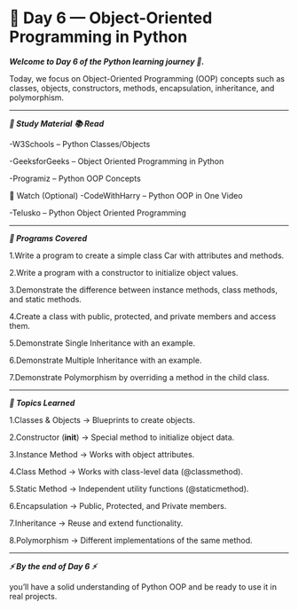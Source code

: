 # 📘 Day 6 — Object-Oriented Programming in Python


***Welcome to Day 6 of the Python learning journey 🚀.***

Today, we focus on Object-Oriented Programming (OOP) concepts such as classes, objects, constructors, methods, encapsulation, inheritance, and polymorphism.

---

***📖 Study Material***
***📚 Read***

-W3Schools – Python Classes/Objects

-GeeksforGeeks – Object Oriented Programming in Python

-Programiz – Python OOP Concepts

🎥 Watch (Optional)
-CodeWithHarry – Python OOP in One Video

-Telusko – Python Object Oriented Programming

---

***📂 Programs Covered***

1.Write a program to create a simple class Car with attributes and methods.

2.Write a program with a constructor to initialize object values.

3.Demonstrate the difference between instance methods, class methods, and static methods.

4.Create a class with public, protected, and private members and access them.

5.Demonstrate Single Inheritance with an example.

6.Demonstrate Multiple Inheritance with an example.

7.Demonstrate Polymorphism by overriding a method in the child class.

---

***📝 Topics Learned***

1.Classes & Objects → Blueprints to create objects.

2.Constructor (__init__) → Special method to initialize object data.

3.Instance Method → Works with object attributes.

4.Class Method → Works with class-level data (@classmethod).

5.Static Method → Independent utility functions (@staticmethod).

6.Encapsulation → Public, Protected, and Private members.

7.Inheritance → Reuse and extend functionality.

8.Polymorphism → Different implementations of the same method.

---

***⚡ By the end of Day 6 ⚡***

you’ll have a solid understanding of Python OOP and be ready to use it in real projects.